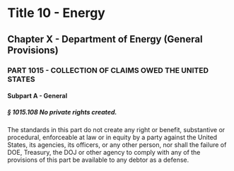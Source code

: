 
# Title 10 - Energy
## Chapter X - Department of Energy (General Provisions)
### PART 1015 - COLLECTION OF CLAIMS OWED THE UNITED STATES
#### Subpart A - General
##### § 1015.108 No private rights created.

The standards in this part do not create any right or benefit, substantive or procedural, enforceable at law or in equity by a party against the United States, its agencies, its officers, or any other person, nor shall the failure of DOE, Treasury, the DOJ or other agency to comply with any of the provisions of this part be available to any debtor as a defense.

